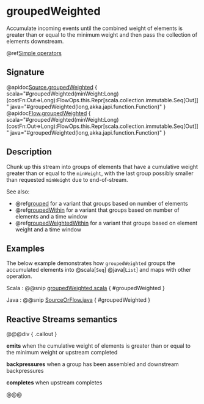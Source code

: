 # groupedWeighted

Accumulate incoming events until the combined weight of elements is greater than or equal to the minimum weight and then pass the collection of elements downstream.

@ref[Simple operators](../index.md#simple-operators)

## Signature

@apidoc[Source.groupedWeighted](Source) { scala="#groupedWeighted(minWeight:Long)(costFn:Out=&gt;Long):FlowOps.this.Repr[scala.collection.immutable.Seq[Out]]" java="#groupedWeighted(long,akka.japi.function.Function)" }
@apidoc[Flow.groupedWeighted](Flow) { scala="#groupedWeighted(minWeight:Long)(costFn:Out=&gt;Long):FlowOps.this.Repr[scala.collection.immutable.Seq[Out]]" java="#groupedWeighted(long,akka.japi.function.Function)" }


## Description

Chunk up this stream into groups of elements that have a cumulative weight greater than or equal to the `minWeight`, with the last group possibly smaller than requested `minWeight` due to end-of-stream.

See also:

* @ref[grouped](grouped.md) for a variant that groups based on number of elements
* @ref[groupedWithin](groupedWithin.md) for a variant that groups based on number of elements and a time window
* @ref[groupedWeightedWithin](groupedWeightedWithin.md) for a variant that groups based on element weight and a time window

## Examples

The below example demonstrates how `groupedWeighted` groups the accumulated elements into @scala[`Seq`] @java[`List`]
and maps with other operation.

Scala
:  @@snip [groupedWeighted.scala](/gemini-docs/src/test/scala/docs/stream/operators/sourceorflow/GroupedWeighted.scala) { #groupedWeighted }

Java
:  @@snip [SourceOrFlow.java](/gemini-docs/src/test/java/jdocs/stream/operators/SourceOrFlow.java) { #groupedWeighted }

## Reactive Streams semantics

@@@div { .callout }

**emits** when the cumulative weight of elements is greater than or equal to the minimum weight or upstream completed

**backpressures** when a group has been assembled and downstream backpressures

**completes** when upstream completes

@@@


